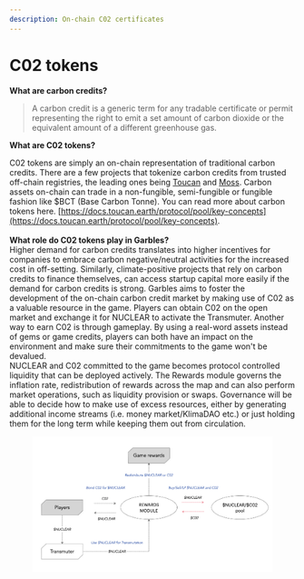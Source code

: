 ```yaml
---
description: On-chain C02 certificates
---
```


# C02 tokens

**What are carbon credits?**&#x20;

> A carbon credit is a generic term for any tradable certificate or permit representing the right to emit a set amount of carbon dioxide or the equivalent amount of a different greenhouse gas.

**What are C02 tokens?**

C02 tokens are simply an on-chain representation of traditional carbon credits. There are a few projects that tokenize carbon credits from trusted off-chain registries, the leading ones being [Toucan](https://toucan.earth/) and [Moss](https://moss.earth/). Carbon assets on-chain can trade in a non-fungible, semi-fungible or fungible fashion like $BCT (Base Carbon Tonne). You can read more about carbon tokens here. [https://docs.toucan.earth/protocol/pool/key-concepts](https://docs.toucan.earth/protocol/pool/key-concepts). \
\
**What role do C02 tokens play in Garbles?**\
Higher demand for carbon credits translates into higher incentives for companies to embrace carbon negative/neutral activities for the increased cost in off-setting. Similarly, climate-positive projects that rely on carbon credits to finance themselves, can access startup capital more easily if the demand for carbon credits is strong. Garbles aims to foster the development of the on-chain carbon credit market by making use of C02 as a valuable resource in the game. Players can obtain C02 on the open market and exchange it for NUCLEAR to activate the Transmuter. Another way to earn C02 is through gameplay. By using a real-word assets instead of gems or game credits, players can both have an impact on the environment and make sure their commitments to the game won't be devalued. \
NUCLEAR and C02 committed to the game becomes protocol controlled liquidity that can be deployed actively. The Rewards module governs the inflation rate, redistribution of rewards across the map and can also perform  market operations, such as liquidity provision or swaps. Governance will be able to decide how to make use of excess resources, either by generating additional income streams (i.e. money market/KlimaDAO etc.) or just holding them for the long term while keeping them out from circulation.&#x20;

<figure><img src="../../.gitbook/assets/tokenomics.png" alt=""><figcaption></figcaption></figure>

